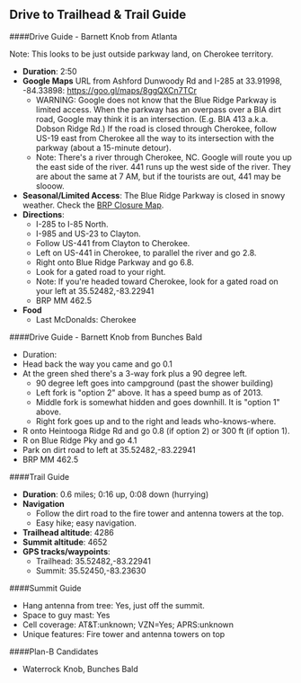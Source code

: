 Drive to Trailhead & Trail Guide
--------------------------------------------------------
####Drive Guide - Barnett Knob from Atlanta

Note: This looks to be just outside parkway land, on Cherokee territory.

* **Duration**: 2:50
* **Google Maps** URL from Ashford Dunwoody Rd and I-285 at 33.91998, -84.33898: https://goo.gl/maps/8ggQXCn7TCr
    * WARNING: Google does not know that the Blue Ridge Parkway is limited access.  When the parkway has an overpass over a BIA dirt road, Google may think it is an intersection.  (E.g. BIA 413 a.k.a. Dobson Ridge Rd.)  If the road is closed through Cherokee, follow US-19 east from Cherokee all the way to its intersection with the parkway (about a 15-minute detour).
    * Note: There's a river through Cherokee, NC. Google will route you up the east side of the river.  441 runs up the west side of the river.  They are about the same at 7 AM, but if the tourists are out, 441 may be slooow.
* **Seasonal/Limited Access**: The Blue Ridge Parkway is closed in snowy weather. Check the [BRP Closure Map](http://go.nps.gov/blri-roads).
* **Directions**:
	* I-285 to I-85 North.
	* I-985 and US-23 to Clayton.
	* Follow US-441 from Clayton to Cherokee.
	* Left on US-441 in Cherokee, to parallel the river and go 2.8.
	* Right onto Blue Ridge Parkway and go 6.8.
	* Look for a gated road to your right.
    * Note: If you're headed toward Cherokee, look for a gated road on your left at 35.52482,-83.22941
    * BRP MM 462.5
* **Food**
    * Last McDonalds: Cherokee

####Drive Guide - Barnett Knob from Bunches Bald
* Duration: 
* Head back the way you came and go 0.1
* At the green shed there's a 3-way fork plus a 90 degree left.
    * 90 degree left goes into campground (past the shower building)
    * Left fork is "option 2" above.  It has a speed bump as of 2013.
    * Middle fork is somewhat hidden and goes downhill.  It is "option 1" above. 
    * Right fork goes up and to the right and leads who-knows-where.
* R onto Heintooga Ridge Rd and go 0.8 (if option 2) or 300 ft (if option 1).
* R on Blue Ridge Pky and go 4.1
* Park on dirt road to left at 35.52482,-83.22941
* BRP MM 462.5

####Trail Guide

* **Duration**: 0.6 miles; 0:16 up, 0:08 down (hurrying)
* **Navigation**
    * Follow the dirt road to the fire tower and antenna towers at the top.
    * Easy hike; easy navigation.
* **Trailhead altitude**: 4286
* **Summit altitude**: 4652
* **GPS tracks/waypoints**:
    * Trailhead: 35.52482,-83.22941
    * Summit: 35.52450,-83.23630

####Summit Guide

* Hang antenna from tree: Yes, just off the summit.
* Space to guy mast: Yes
* Cell coverage: AT&T:unknown; VZN=Yes; APRS:unknown
* Unique features: Fire tower and antenna towers on top

####Plan-B Candidates

* Waterrock Knob, Bunches Bald
